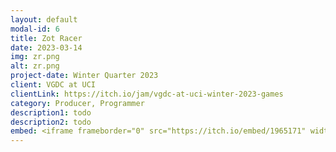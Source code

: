 ```yaml
---
layout: default
modal-id: 6
title: Zot Racer
date: 2023-03-14
img: zr.png
alt: zr.png
project-date: Winter Quarter 2023
client: VGDC at UCI
clientLink: https://itch.io/jam/vgdc-at-uci-winter-2023-games
category: Producer, Programmer
description1: todo
description2: todo
embed: <iframe frameborder="0" src="https://itch.io/embed/1965171" width="208" height="167"><a href="https://elestebann.itch.io/zot-racer">Zot Racer by El Estebann, Charlie Xu, Cole Young, Dev Patel, Naman Khurana, wozzyb, jmtuck, Gabriela A. Lopez</a></iframe>
---
```

